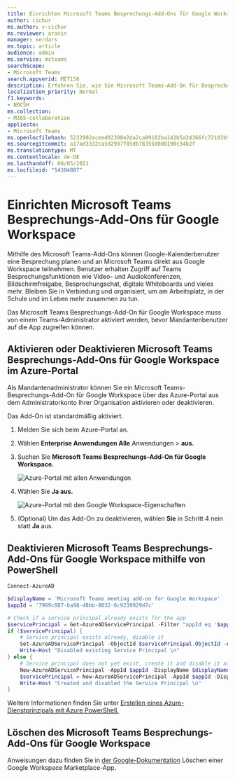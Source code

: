 ```yaml
---
title: Einrichten Microsoft Teams Besprechungs-Add-Ons für Google Workspace
author: cichur
ms.author: v-cichur
ms.reviewer: aravin
manager: serdars
ms.topic: article
audience: admin
ms.service: msteams
searchScope:
- Microsoft Teams
search.appverid: MET150
description: Erfahren Sie, wie Sie Microsoft Teams-Add-On für Besprechungen für Google Workspace einrichten.
localization_priority: Normal
f1.keywords:
- NOCSH
ms.collection:
- M365-collaboration
appliesto:
- Microsoft Teams
ms.openlocfilehash: 5232902aceed02398e2da2ca89182ba141b5a24366fc72103b9ac5289af28924
ms.sourcegitcommit: a17ad3332ca5d2997f85db7835500d8190c34b2f
ms.translationtype: MT
ms.contentlocale: de-DE
ms.lasthandoff: 08/05/2021
ms.locfileid: "54304887"
---
```

# <a name="set-up-microsoft-teams-meeting-add-on-for-google-workspace"></a>Einrichten Microsoft Teams Besprechungs-Add-Ons für Google Workspace

Mithilfe des Microsoft Teams-Add-Ons können Google-Kalenderbenutzer eine Besprechung planen und an Microsoft Teams direkt aus Google Workspace teilnehmen. Benutzer erhalten Zugriff auf Teams Besprechungsfunktionen wie Video- und Audiokonferenzen, Bildschirmfreigabe, Besprechungschat, digitale Whiteboards und vieles mehr. Bleiben Sie in Verbindung und organisiert, um am Arbeitsplatz, in der Schule und im Leben mehr zusammen zu tun.

Das Microsoft Teams Besprechungs-Add-On für Google Workspace muss von einem Teams-Administrator aktiviert werden, bevor Mandantenbenutzer auf die App zugreifen können.

## <a name="enable-or-disable-microsoft-teams-meeting-add-on-for-google-workspace-in-the-azure-portal"></a>Aktivieren oder Deaktivieren Microsoft Teams Besprechungs-Add-Ons für Google Workspace im Azure-Portal

Als Mandantenadministrator können Sie ein Microsoft Teams-Besprechungs-Add-On für Google Workspace über das Azure-Portal aus dem Administratorkonto Ihrer Organisation aktivieren oder deaktivieren.

Das Add-On ist standardmäßig aktiviert.

1. Melden Sie sich beim Azure-Portal an.

2. Wählen **Enterprise Anwendungen Alle** Anwendungen  >  **aus.**

3. Suchen Sie **Microsoft Teams Besprechungs-Add-On für Google Workspace.**

   ![Azure-Portal mit allen Anwendungen](media/aad-add-google-workspace.png)

4. Wählen Sie **Ja aus.**

   ![Azure-Portal mit den Google Workspace-Eigenschaften](media/google-workspace-properties.png)

5. (Optional) Um das Add-On zu deaktivieren, wählen **Sie** in Schritt 4 nein statt **Ja** aus.

## <a name="disable-microsoft-teams-meeting-add-on-for-google-workspace-using-powershell"></a>Deaktivieren Microsoft Teams Besprechungs-Add-Ons für Google Workspace mithilfe von PowerShell

```powershell
Connect-AzureAD

$displayName = 'Microsoft Teams meeting add-on for Google Workspace'
$appId = '7969c887-ba98-48bb-8832-6c9239929d7c'

# Check if a service principal already exists for the app
$servicePrincipal = Get-AzureADServicePrincipal -Filter "appId eq '$appId'"
if ($servicePrincipal) {
    # Service principal exists already, disable it
    Set-AzureADServicePrincipal -ObjectId $servicePrincipal.ObjectId -AccountEnabled $false
    Write-Host "Disabled existing Service Principal \n"
} else {
    # Service principal does not yet exist, create it and disable it at the same time
    New-AzureADServicePrincipal -AppId $appId -DisplayName $displayName
    $servicePrincipal = New-AzureADServicePrincipal -AppId $appId -DisplayName $displayName -AccountEnabled $false
    Write-Host "Created and disabled the Service Principal \n"
}
```

Weitere Informationen finden Sie unter [Erstellen eines Azure-Dienstprinzipals mit Azure PowerShell.](/powershell/azure/create-azure-service-principal-azureps?view=azps-5.0.0)

## <a name="delete-the-microsoft-teams-meeting-add-on-for-google-workspace"></a>Löschen des Microsoft Teams Besprechungs-Add-Ons für Google Workspace

Anweisungen dazu finden Sie in [der Google-Dokumentation](https://support.google.com/a/answer/6216211?hl=en) Löschen einer Google Workspace Marketplace-App.